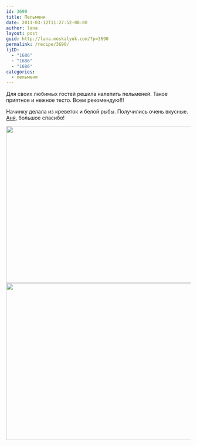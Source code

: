 ```yaml
---
id: 3690
title: Пельмени
date: 2011-03-12T11:27:52-08:00
author: lana
layout: post
guid: http://lana.moskalyuk.com/?p=3690
permalink: /recipe/3690/
ljID:
  - "1686"
  - "1686"
  - "1686"
categories:
  - пельмени
---
```

Для своих любимых гостей решила налепить пельменей. Такое приятное и нежное тесто. Всем рекомендую!!!

Начинку делала из креветок и белой рыбы. Получились очень вкусные. [Аня](http://annush.livejournal.com/306717.html), большое спасибо!

<img loading="lazy" class="alignnone" title="ravioli" src="http://farm6.static.flickr.com/5295/5520455454_f7633dc0e0_z.jpg" alt="" width="640" height="427" /> 

<img loading="lazy" class="alignnone" title="ravioli" src="http://farm6.static.flickr.com/5180/5519861689_1bfee0a1f4_z.jpg" alt="" width="640" height="427" /> 

&nbsp;